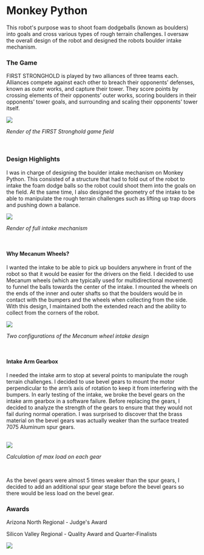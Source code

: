 # Monkey Python

This robot's purpose was to shoot foam dodgeballs (known as boulders) into goals and cross various types
of rough terrain challenges. I oversaw the overall design of the robot and designed the robots boulder
intake mechanism.

### The Game
FIRST STRONGHOLD is played by two alliances of three teams each. Alliances compete against each other to breach their opponents’ defenses, known as outer works, and capture their tower. They score points by crossing elements of their opponents’ outer works, scoring boulders in their opponents’ tower goals, and surrounding and scaling their opponents’ tower itself.

<img src='/img/stronghold.png' />

*Render of the FIRST Stronghold game field*

<br />

### Design Highlights
I was in charge of designing the boulder intake mechanism on Monkey Python. This consisted of a structure that had to fold out of the robot to intake the foam dodge balls so the robot could shoot them into the goals on the field. At the same time, I also designed the geometry of the intake to be able to manipulate the rough terrain challenges such as lifting up trap doors and pushing down a balance.

<img src='/img/intake.jpg' />

*Render of full intake mechanism*

<br />

#### Why Mecanum Wheels?
I wanted the intake to be able to pick up boulders anywhere in front of the robot so that it would be easier for the drivers on the field. I decided to use Mecanum wheels (which are typically used for multidirectional movement) to funnel the balls towards the center of the intake. I mounted the wheels on the ends of the inner and outer shafts so that the boulders would be in contact with the bumpers and the wheels when collecting from the side. With this design, I maintained both the extended reach and the ability to collect from the corners of the robot.

<img  src='/img/mecanum.png' />

*Two configurations of the Mecanum wheel intake design*

<br />

#### Intake Arm Gearbox
I needed the intake arm to stop at several points to manipulate the rough terrain challenges. I decided to use bevel gears to mount the motor perpendicular to the arm’s axis of rotation to keep it from interfering with the bumpers. In early testing of the intake, we broke the bevel gears on the intake arm gearbox in a software failure. Before replacing the gears, I decided to analyze the strength of the gears to ensure that they would not fail during normal operation. I was surprised to discover that the brass material on the bevel gears was actually weaker than the surface treated 7075 Aluminum spur gears.

<br />

<img className="fill" src='/img/monkeypython_gear_calc.png' />

*Calculation of max load on each gear*

<br />

As the bevel gears were almost 5 times weaker than the spur gears, I decided to add an additional spur gear stage before the bevel gears so there would be less load on the bevel gear.

### Awards

Arizona North Regional - Judge's Award

Silicon Valley Regional - Quality Award and Quarter-Finalists

<img  src='/img/mpaward.jpg' />